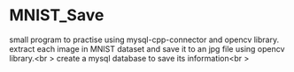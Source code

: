 # MNIST_Save
small program to practise using mysql-cpp-connector and opencv library.<br />
extract each image in MNIST dataset and save it to an jpg file using opencv library.<br \>
create a mysql database to save its information<br \>
